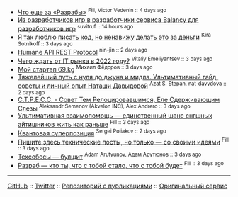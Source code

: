 - [Что еще за «Разрабы»](./about-us/about-us.md) <sup>Fill, Victor Vedenin :: 4 days ago</sup>
- [Из разработчиков игр в разработчики сервиса Balancy для разработчиков игр](./balancy/apanasik-balancy.md) <sup>suvitruf :: 14 hours ago</sup>
- [Я так люблю писать код, но ненавижу делать это за деньги](./commercial/commercial.md) <sup>Kira Sotnikoff :: 3 days ago</sup>
- [Humane API REST Protocol](./humane-api-rest-protocol/humane-api-rest-protocol.md) <sup>nin-jin :: 2 days ago</sup>
- [Чего ждать от IT рынка в 2022 году?](./it-in-2022/it-in-2022.md) <sup>Vitaliy Emeliyantsev :: 3 days ago</sup>
- [Мой стартап 69.kg](./my-startup/my-startup.md) <sup>Михаил Фёдоров :: 3 days ago</sup>
- [Тяжелейший путь с нуля до джуна и мидла. Ультимативный гайд, советы и личный опыт Наташи Давыдовой](./nat-jun-way/nat-jun-way.md) <sup>Azat S, Stepan, nat-davydova :: 2 days ago</sup>
- [С.Т.Р.Е.С.С. - Совет Тем Релоцировавшимся, Еле Сдерживающим Слезы](./s-t-r-e-s-s/s-t-r-e-s-s.md) <sup>Aleksandr Semenov (Akvelon INC), Alex Andrero :: 3 days ago</sup>
- [Ультимативная взаимопомощь — единственный шанс снгшных айтишников жить как раньше](./stay-together/stay-together.md) <sup>Fill :: 3 days ago</sup>
- [Квантовая суперпозиция](./superposition-principle/superposition-principle.md) <sup>Sergei Poliakov :: 2 days ago</sup>
- [Пишите здесь технические посты, но только — со своими идеями](./tech-post/tech.md) <sup>Fill :: 3 days ago</sup>
- [Техсобесы — булщит](./tech-reviews-bullshit/tech-reviews-bullshit.md) <sup>Adam Arutyunov, Адам Арутюнов :: 3 days ago</sup>
- [Разраб — кто ты, что с тобой стало, что с тобой будет](./who-we-are/who-we-are.md) <sup>Fill :: 3 days ago</sup>

***

[GitHub](https://github.com/gwer/kitchen) ::
[Twitter](https://twitter.com/webholt) ::
[Репозиторий с публикациями](https://github.com/razrabs-media/editorial) ::
[Оригинальный сервис](https://razrabs.ru)

